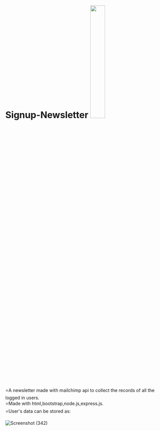 # Signup-Newsletter <img src="https://user-images.githubusercontent.com/106557993/227778705-4b801592-3655-4a8b-b0f7-ba18a2406ac4.png" width=30% height=30%>
⭐A newsletter made with mailchimp api to collect the records of all the logged in users.<br>
⭐Made with html,bootstrap,node.js,express.js.<br>
⭐User's data can be stored as:




![Screenshot (342)](https://user-images.githubusercontent.com/106557993/227778142-cdc23c3d-6cc1-4016-98f1-6bf439b35646.png)
